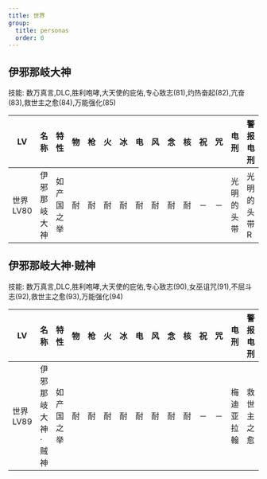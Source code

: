 ```yaml
---
title: 世界
group:
  title: personas
  order: 0
---
```


## 伊邪那岐大神

技能: 数万真言,DLC,胜利咆哮,大天使的庇佑,专心致志(81),灼热奋起(82),亢奋(83),救世主之愈(84),万能强化(85)

| LV   | 名称 | 特性 | 物   | 枪   | 火   | 冰   | 电   | 风   | 念   | 核   | 祝   | 咒   | 电刑 | 警报电刑 | 装备类型 |
| ---- | ---- | ---- | ---- | ---- | ---- | ---- | ---- | ---- | ---- | ---- | ---- | ---- | ---- | -------- | -------- |
|世界LV80|伊邪那岐大神|如产国之举|耐|耐|耐|耐|耐|耐|耐|耐|－|－|光明的头带|光明的头带R|饰品|

## 伊邪那岐大神·贼神

技能: 数万真言,DLC,胜利咆哮,大天使的庇佑,专心致志(90),女巫诅咒(91),不屈斗志(92),救世主之愈(93),万能强化(94)

| LV   | 名称 | 特性 | 物   | 枪   | 火   | 冰   | 电   | 风   | 念   | 核   | 祝   | 咒   | 电刑 | 警报电刑 | 装备类型 |
| ---- | ---- | ---- | ---- | ---- | ---- | ---- | ---- | ---- | ---- | ---- | ---- | ---- | ---- | -------- | -------- |
|世界LV89|伊邪那岐大神·贼神|如产国之举|耐|耐|耐|耐|耐|耐|耐|耐|－|－|梅迪亚拉翰|救世主之愈|技能卡|


    
